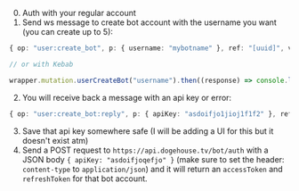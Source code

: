 0. Auth with your regular account
1. Send ws message to create bot account with the username you want (you can create up to 5):
```typescript
{ op: "user:create_bot", p: { username: "mybotname" }, ref: "[uuid]", v: "0.2.0" }

// or with Kebab

wrapper.mutation.userCreateBot("username").then((response) => console.log(response));
```
2. You will receive back a message with an api key or error:
```typescript
{ op: "user:create_bot:reply", p: { apiKey: "asdoifjo1jioj1f1f2" }, ref: "[uuid]", v: "0.2.0" }
```
3. Save that api key somewhere safe (I will be adding a UI for this but it doesn't exist atm)
4. Send a POST request to `https://api.dogehouse.tv/bot/auth` with a JSON body `{ apiKey: "asdoifjoqefjo" }` (make sure to set the header: `content-type` to `application/json`) and it will return an `accessToken` and `refreshToken` for that bot account.

